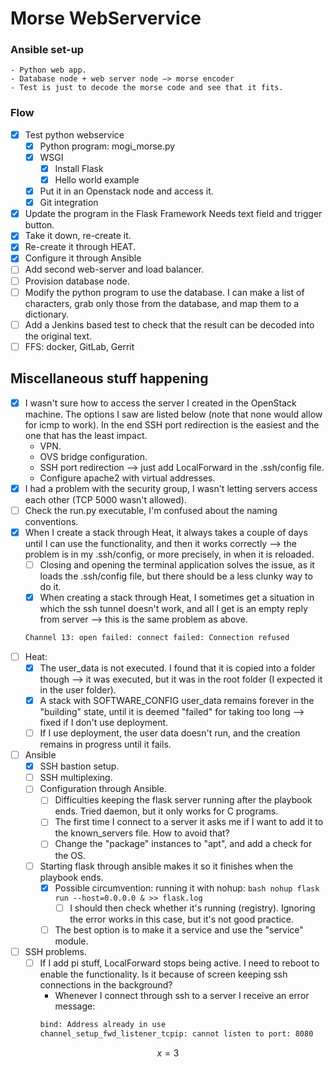 # Morse WebServervice


### Ansible set-up
    - Python web app.
    - Database node + web server node —> morse encoder
    - Test is just to decode the morse code and see that it fits.

### Flow

- [x] Test python webservice
    - [x] Python program: mogi_morse.py
    - [x] WSGI
        - [x] Install Flask
        - [x] Hello world example
    - [x] Put it in an Openstack node and access it.
    - [x] Git integration
- [x] Update the program in the Flask Framework
      Needs text field and trigger button.
- [x] Take it down, re-create it.
- [x] Re-create it through HEAT.
- [x] Configure it through Ansible
- [ ] Add second web-server and load balancer.
- [ ] Provision database node.
- [ ] Modify the python program to use the database.
      I can make a list of characters, grab only those from the database, and map them to a dictionary.
- [ ] Add a Jenkins based test to check that the result can be decoded into the original text.
- [ ] FFS: docker, GitLab, Gerrit

## Miscellaneous stuff happening

- [x] I wasn't sure how to access the server I created in the OpenStack machine. The options I saw are listed below (note that none would allow for icmp to work). In the end SSH port redirection is the easiest and the one that has the least impact.
    - VPN.
    - OVS bridge configuration.
    - SSH port redirection --> just add LocalForward in the .ssh/config file.
    - Configure apache2 with virtual addresses.
- [x] I had a problem with the security group, I wasn't letting servers access each other (TCP 5000 wasn't allowed).
- [ ] Check the run.py executable, I'm confused about the naming conventions.
- [x] When I create a stack through Heat, it always takes a couple of days until I can use the functionality, and then it works correctly --> the problem is in my .ssh/config, or more precisely, in when it is reloaded.
  - [ ] Closing and opening the terminal application solves the issue, as it loads the .ssh/config file, but there should be a less clunky way to do it.
  - [x] When creating a stack through Heat, I sometimes get a situation in which the ssh tunnel doesn't work, and all I get is an empty reply from server --> this is the same problem as above.
  ```bash
  Channel 13: open failed: connect failed: Connection refused
  ```
- [ ] Heat:
  - [x] The user_data is not executed. I found that it is copied into a folder though --> it was executed, but it was in the root folder (I expected it in the user folder).
  - [x] A stack with SOFTWARE_CONFIG user_data remains forever in the "building" state, until it is deemed "failed" for taking too long --> fixed if I don't use deployment.
  - [ ] If I use deployment, the user data doesn't run, and the creation remains in progress until it fails.

- [ ] Ansible
  - [x] SSH bastion setup.
  - [ ] SSH multiplexing.
  - [ ] Configuration through Ansible.
    - [ ] Difficulties keeping the flask server running after the playbook ends. Tried daemon, but it only works for C programs.
    - [ ] The first time I connect to a server it asks me if I want to add it to the known_servers file. How to avoid that?
    - [ ] Change the "package" instances to "apt", and add a check for the OS.
  - [ ] Starting flask through ansible makes it so it finishes when the playbook ends.
    - [x] Possible circumvention: running it with nohup:
          ```bash
          nohup flask run --host=0.0.0.0 & >> flask.log
          ```
      - [ ] I should then check whether it's running (registry). Ignoring the error works in this case, but it's not good practice.
    - [ ] The best option is to make it a service and use the "service" module.

- [ ] SSH problems.
  - [ ] If I add pi stuff, LocalForward stops being active. I need to reboot to enable the functionality. Is it because of screen keeping ssh connections in the background?
    - Whenever I connect through ssh to a server I receive an error message:
    ```bash
    bind: Address already in use
    channel_setup_fwd_listener_tcpip: cannot listen to port: 8080
    ```

$$
x = 3
$$
